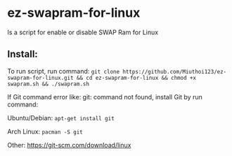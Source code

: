 # ez-swapram-for-linux
Is a script for enable or disable SWAP Ram for Linux

## Install: 
To run script, run command: `git clone https://github.com/Miuthoi123/ez-swapram-for-linux.git && cd ez-swapram-for-linux && chmod +x swapram.sh && ./swapram.sh`

If Git command error like: git: command not found, install Git by run command: 

Ubuntu/Debian: `apt-get install git`

Arch Linux: `pacman -S git`

Other: https://git-scm.com/download/linux
